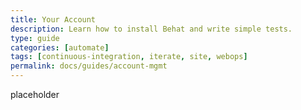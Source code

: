 ```yaml
---
title: Your Account
description: Learn how to install Behat and write simple tests.
type: guide
categories: [automate]
tags: [continuous-integration, iterate, site, webops]
permalink: docs/guides/account-mgmt
---
```


placeholder